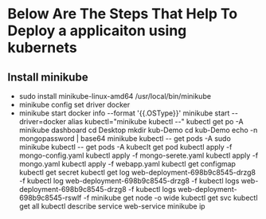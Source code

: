 # Below Are The Steps That Help To Deploy a applicaiton using kubernets

## Install minikube
- sudo install minikube-linux-amd64 /usr/local/bin/minikube
- minikube config set driver docker
- minikube start
docker info --format '{{.OSType}}'
minikube start --driver=docker
alias kubectl="minikube kubectl --"
kubectl get po -A
minikube dashboard
cd Desktop
mkdir kub-Demo
cd kub-Demo
echo -n mongopassword | base64
minikube kubectl -- get pods -A
sudo minikube kubectl -- get pods -A
kubeclt get pod
kubectl apply -f mongo-config.yaml
kubectl apply -f mongo-serete.yaml
kubectl apply -f mongo.yaml
kubectl apply -f webapp.yaml
kubectl get configmap
kubectl get secret
kubectl get log web-deployment-698b9c8545-drzg8 -f
kubectl log web-deployment-698b9c8545-drzg8 -f
kubectl logs web-deployment-698b9c8545-drzg8 -f
kubectl logs web-deployment-698b9c8545-rswlf -f
minikube get node -o wide
kubectl get svc
kubectl get all
kubectl describe service web-service
minikube ip
